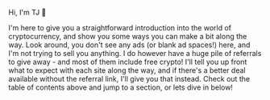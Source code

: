 Hi, I'm TJ 👋

I'm here to give you a straightforward introduction into the world of cryptocurrency, and show you some ways you can make a bit along the way. Look around, you don't see any ads (or blank ad spaces!) here, and I'm not trying to sell you anything. I do however have a huge pile of referrals to give away - and most of them include free crypto! I'll tell you up front what to expect with each site along the way, and if there's a better deal available without the referral link, I'll give you that instead. Check out the table of contents above and jump to a section, or lets dive in below!
